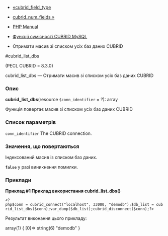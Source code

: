 - [«cubrid_field_type](function.cubrid-field-type.md)
- [cubrid_num_fields »](function.cubrid-num-fields.md)

- [PHP Manual](index.md)
- [Функції сумісності CUBRID MySQL](cubridmysql.cubrid.md)
- Отримати масив зі списком усіх баз даних CUBRID

#cubrid_list_dbs

(PECL CUBRID = 8.3.0)

cubrid_list_dbs — Отримати масив зі списком усіх баз даних CUBRID

### Опис

**cubrid_list_dbs**(resource `$conn_identifier` = ?): array

Функція повертає масив зі списком усіх баз даних CUBRID

### Список параметрів

`conn_identifier`
The CUBRID connection.

### Значення, що повертаються

Індексований масив із списком баз даних.

**`false`** у разі виникнення помилки.

### Приклади

**Приклад #1 Приклад використання **cubrid_list_dbs()****

` <?php$conn = cubrid_connect("localhost", 33000, "demodb");$db_list = cubrid_list_dbs($conn);var_dump($db_list);cubrid_disconnect($conn);?> `

Результат виконання цього прикладу:

array(1) {
[0]=>
string(6) "demodb"
}
